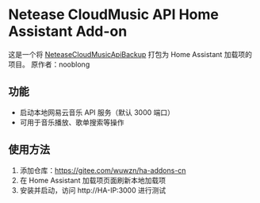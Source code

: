 ﻿# Netease CloudMusic API Home Assistant Add-on

这是一个将 [NeteaseCloudMusicApiBackup](https://github.com/nooblong/NeteaseCloudMusicApiBackup) 打包为 Home Assistant 加载项的项目。
原作者：nooblong
## 功能
- 启动本地网易云音乐 API 服务（默认 3000 端口）
- 可用于音乐播放、歌单搜索等操作

## 使用方法
1. 添加仓库：https://gitee.com/wuwzn/ha-addons-cn
2. 在 Home Assistant 加载项页面刷新本地加载项
3. 安装并启动，访问 http://HA-IP:3000 进行测试


